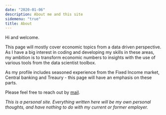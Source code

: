 ```yaml
---
date: "2020-01-06"
description: About me and this site
sidemenu: "true"
title: About
---
```


Hi and welcome.

This page will mostly cover economic topics from a data driven perspective. As I have a big interest in coding and developing my skills in these areas, my ambition is to transform economic numbers to insights with the use of various tools from the data scientist toolbox. 

As my profile includes seasoned experience from the Fixed Income market, Central banking and Treaury - this page will have an emphasis on these parts.

Please feel free to reach out by [mail](mailto:christoffer.nordenlow@outlook.com?). 

*This is a personal site. Everything written here will be my own personal thoughts, and have nothing to do with my current or former employer.*


